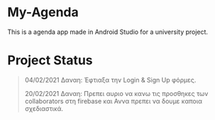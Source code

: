 # My-Agenda
This is a agenda app made in Android Studio for a university project.

# Project Status

> 04/02/2021 Δαναη: Έφτιαξα την Login & Sign Up φόρμες.
>
> 20/02/2021 Δαναη: Πρεπει αυριο να κανω τις προσθηκες των collaborators στη firebase και Αννα πρεπει να δουμε καποια σχεδιαστικά. 

